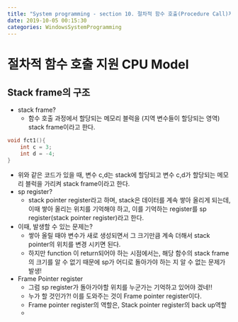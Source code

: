```yaml
---
title: "System programming - section 10. 절차적 함수 호출(Procedure Call)지원 CPU모델"
date: 2019-10-05 00:15:30
categories: WindowsSystemProgramming
---
```


# 절차적 함수 호출 지원 CPU Model

## Stack frame의 구조
- stack frame?
    - 함수 호출 과정에서 할당되는 메모리 블럭을 (지역 변수들이 할당되는 영역) stack frame이라고 한다.
```c++
void fct1(){
    int c = 3;
    int d = -4;
}
```

- 위와 같은 코드가 있을 때, 변수 c,d는 stack에 할당되고 변수 c,d가 할당되는 메모리 블럭을 가리켜 stack frame이라고 한다.
- sp register?
    - stack pointer register라고 하며, stack은 데이터를 계속 쌓아 올리게 되는데, 이때 쌓아 올리는 위치를 기억해야 하고, 이를 기억하는 register를 sp register(stack pointer register)라고 한다.
- 이때, 발생할 수 있는 문제는?
    -  쌓아 올릴 때야 변수가 새로 생성되면서 그 크기만큼 계속 더해서 stack pointer의 위치를 변경 시키면 된다.
    - 하지만 function 이 return되어야 하는 시점에서는, 해당 함수의 stack frame의 크기를 알 수 없기 때문에 sp가 어디로 돌아가야 하는 지 알 수 없는 문제가 발생!
- Frame Pointer register
    - 그럼 sp register가 돌아가야할 위치를 누군가는 기억하고 있어야 겠네!!
    - 누가 할 것인가?! 이를 도와주는 것이 Frame pointer register이다.
    - Frame pointer register의 역할은, Stack pointer register의 back up역할
    -
